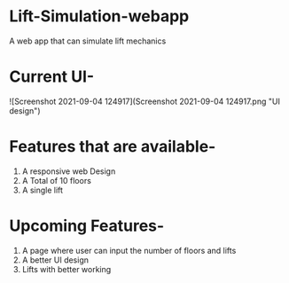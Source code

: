 # Lift-Simulation-webapp
A web app that can simulate lift mechanics

# Current UI-
![Screenshot 2021-09-04 124917](Screenshot 2021-09-04 124917.png "UI design")


# Features that are available- 
  1. A responsive web Design
  2. A Total of 10 floors 
  3. A single lift 
  

# Upcoming Features-
 1. A page where user can input the number of floors and lifts 
 2. A better UI design
 3. Lifts with better working 
